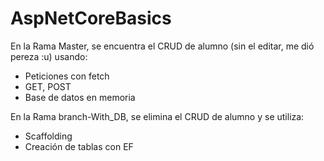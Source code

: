 # AspNetCoreBasics

En la Rama Master, se encuentra el CRUD de alumno (sin el editar, me dió pereza :u) usando:

* Peticiones con fetch
* GET, POST
* Base de datos en memoria

En la Rama branch-With_DB, se elimina el CRUD de alumno y se utiliza:

* Scaffolding 
* Creación de tablas con EF
